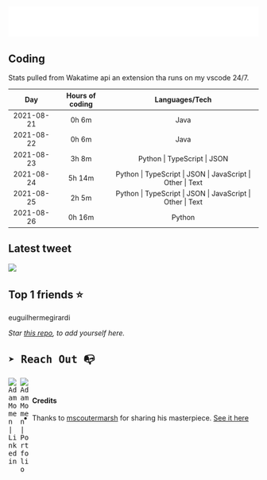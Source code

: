 
![test image size](/assets/welcome_message.gif)

## Coding
Stats pulled from Wakatime api an extension tha runs on my vscode 24/7.

|Day|Hours of coding|Languages/Tech|
|:-:|:-:|:-:|
|2021-08-21|0h 6m|Java|
|2021-08-22|0h 6m|Java|
|2021-08-23|3h 8m|Python &#124; TypeScript &#124; JSON|
|2021-08-24|5h 14m|Python &#124; TypeScript &#124; JSON &#124; JavaScript &#124; Other &#124; Text|
|2021-08-25|2h 5m|Python &#124; TypeScript &#124; JSON &#124; JavaScript &#124; Other &#124; Text|
|2021-08-26|0h 16m|Python|

## Latest tweet
[<img src="<tweet-image-url>" width="400">](<tweet-url>)

## Top 1 friends ⭐️
euguilhermegirardi

*Star [this repo](https://github.com/AdamMomen/AdamMomen), to add yourself here.*


<samp>

## ➤ Reach Out :mailbox_with_no_mail:

>
  <a href="https://www.linkedin.com/in/adam-momen-99596275/">
     <img align="left" alt="Adam Momen | Linkedin" width="24px" src="./assets/Linkedin.svg" />
   </a>

   <a href="https://adammomen.com/">
     <img align="left" alt="Adam Momen | Portfolio" width="24px" src="./assets/web.svg" />
   </a>

</samp>

<br>

#### Credits
* Thanks to [mscoutermarsh](https://github.com/mscoutermarsh) for sharing his masterpiece. [See it here](https://github.com/mscoutermarsh/mscoutermarsh)